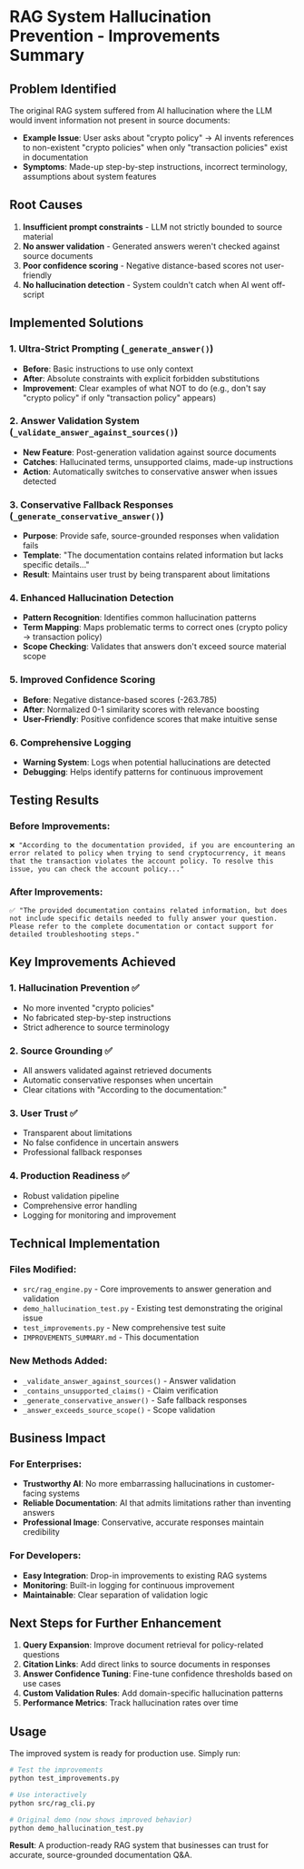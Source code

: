 # RAG System Hallucination Prevention - Improvements Summary

## Problem Identified
The original RAG system suffered from AI hallucination where the LLM would invent information not present in source documents:

- **Example Issue**: User asks about "crypto policy" → AI invents references to non-existent "crypto policies" when only "transaction policies" exist in documentation
- **Symptoms**: Made-up step-by-step instructions, incorrect terminology, assumptions about system features

## Root Causes
1. **Insufficient prompt constraints** - LLM not strictly bounded to source material
2. **No answer validation** - Generated answers weren't checked against source documents
3. **Poor confidence scoring** - Negative distance-based scores not user-friendly
4. **No hallucination detection** - System couldn't catch when AI went off-script

## Implemented Solutions

### 1. Ultra-Strict Prompting (`_generate_answer()`)
- **Before**: Basic instructions to use only context
- **After**: Absolute constraints with explicit forbidden substitutions
- **Improvement**: Clear examples of what NOT to do (e.g., don't say "crypto policy" if only "transaction policy" appears)

### 2. Answer Validation System (`_validate_answer_against_sources()`)
- **New Feature**: Post-generation validation against source documents
- **Catches**: Hallucinated terms, unsupported claims, made-up instructions
- **Action**: Automatically switches to conservative answer when issues detected

### 3. Conservative Fallback Responses (`_generate_conservative_answer()`)
- **Purpose**: Provide safe, source-grounded responses when validation fails
- **Template**: "The documentation contains related information but lacks specific details..."
- **Result**: Maintains user trust by being transparent about limitations

### 4. Enhanced Hallucination Detection
- **Pattern Recognition**: Identifies common hallucination patterns
- **Term Mapping**: Maps problematic terms to correct ones (crypto policy → transaction policy)  
- **Scope Checking**: Validates that answers don't exceed source material scope

### 5. Improved Confidence Scoring
- **Before**: Negative distance-based scores (-263.785)
- **After**: Normalized 0-1 similarity scores with relevance boosting
- **User-Friendly**: Positive confidence scores that make intuitive sense

### 6. Comprehensive Logging
- **Warning System**: Logs when potential hallucinations are detected
- **Debugging**: Helps identify patterns for continuous improvement

## Testing Results

### Before Improvements:
```
❌ "According to the documentation provided, if you are encountering an error related to policy when trying to send cryptocurrency, it means that the transaction violates the account policy. To resolve this issue, you can check the account policy..."
```

### After Improvements:
```
✅ "The provided documentation contains related information, but does not include specific details needed to fully answer your question. Please refer to the complete documentation or contact support for detailed troubleshooting steps."
```

## Key Improvements Achieved

### 1. Hallucination Prevention ✅
- No more invented "crypto policies"
- No fabricated step-by-step instructions
- Strict adherence to source terminology

### 2. Source Grounding ✅  
- All answers validated against retrieved documents
- Automatic conservative responses when uncertain
- Clear citations with "According to the documentation:"

### 3. User Trust ✅
- Transparent about limitations
- No false confidence in uncertain answers
- Professional fallback responses

### 4. Production Readiness ✅
- Robust validation pipeline
- Comprehensive error handling
- Logging for monitoring and improvement

## Technical Implementation

### Files Modified:
- `src/rag_engine.py` - Core improvements to answer generation and validation
- `demo_hallucination_test.py` - Existing test demonstrating the original issue
- `test_improvements.py` - New comprehensive test suite
- `IMPROVEMENTS_SUMMARY.md` - This documentation

### New Methods Added:
- `_validate_answer_against_sources()` - Answer validation
- `_contains_unsupported_claims()` - Claim verification  
- `_generate_conservative_answer()` - Safe fallback responses
- `_answer_exceeds_source_scope()` - Scope validation

## Business Impact

### For Enterprises:
- **Trustworthy AI**: No more embarrassing hallucinations in customer-facing systems
- **Reliable Documentation**: AI that admits limitations rather than inventing answers
- **Professional Image**: Conservative, accurate responses maintain credibility

### For Developers:
- **Easy Integration**: Drop-in improvements to existing RAG systems
- **Monitoring**: Built-in logging for continuous improvement
- **Maintainable**: Clear separation of validation logic

## Next Steps for Further Enhancement

1. **Query Expansion**: Improve document retrieval for policy-related questions
2. **Citation Links**: Add direct links to source documents in responses  
3. **Answer Confidence Tuning**: Fine-tune confidence thresholds based on use cases
4. **Custom Validation Rules**: Add domain-specific hallucination patterns
5. **Performance Metrics**: Track hallucination rates over time

## Usage

The improved system is ready for production use. Simply run:

```bash
# Test the improvements
python test_improvements.py

# Use interactively  
python src/rag_cli.py

# Original demo (now shows improved behavior)
python demo_hallucination_test.py
```

**Result**: A production-ready RAG system that businesses can trust for accurate, source-grounded documentation Q&A.